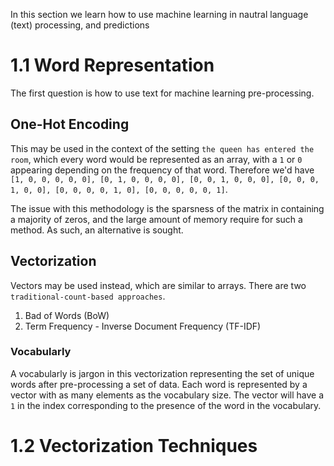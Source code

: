 In this section we learn how to use machine learning in nautral language (text) processing, and predictions

# 1.1 Word Representation

The first question is how to use text for machine learning pre-processing.

## One-Hot Encoding

This may be used in the context of the setting `the queen has entered the room`, which every word would be represented as an array, with a `1` or `0` appearing depending on the frequency of that word. Therefore we'd have `[1, 0, 0, 0, 0, 0], [0, 1, 0, 0, 0, 0], [0, 0, 1, 0, 0, 0], [0, 0, 0, 1, 0, 0], [0, 0, 0, 0, 1, 0], [0, 0, 0, 0, 0, 1]`.

The issue with this methodology is the sparsness of the matrix in containing a majority of zeros, and the large amount of memory require for such a method. As such, an alternative is sought.

## Vectorization

Vectors may be used instead, which are similar to arrays. There are two `traditional-count-based approaches`.

1. Bad of Words (BoW)
2. Term Frequency - Inverse Document Frequency (TF-IDF)

### Vocabularly

A vocabularly is jargon in this vectorization representing the set of unique words after pre-processing a set of data. Each word is represented by a vector with as many elements as the vocabulary size. The vector will have a `1` in the index corresponding to the presence of the word in the vocabulary.

# 1.2 Vectorization Techniques


